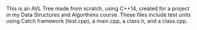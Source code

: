 This is an AVL Tree made from scratch, using C++14, created for a project in my Data Structures and Algorthims course. These files include test units using Catch framework (test.cpp), a main.cpp, a class.h, and a class.cpp.
